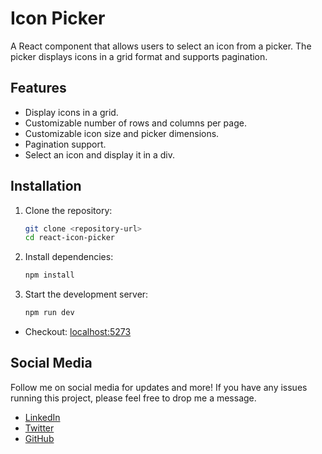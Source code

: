 
# Icon Picker

A React component that allows users to select an icon from a picker. The picker displays icons in a grid format and supports pagination.

## Features

- Display icons in a grid.
- Customizable number of rows and columns per page.
- Customizable icon size and picker dimensions.
- Pagination support.
- Select an icon and display it in a div.

## Installation

1. Clone the repository:
    ```bash
    git clone <repository-url>
    cd react-icon-picker
    ```

2. Install dependencies:
    ```bash
    npm install
    ```

3. Start the development server:
    ```bash
    npm run dev
    ```

- Checkout: [localhost:5273](http://localhost:5173/)

## Social Media

Follow me on social media for updates and more! If you have any issues running this project, please feel free to drop me a message.

* [LinkedIn](https://www.linkedin.com/in/vikashsprem)
* [Twitter](https://twitter.com/vikashsprem)
* [GitHub](https://github.com/vikashsprem)